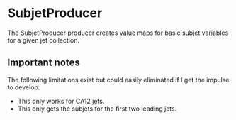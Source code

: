 # SubjetProducer
The SubjetProducer producer creates value maps for basic subjet variables for a given jet collection.

## Important notes
The following limitations exist but could easily eliminated if I get the impulse to develop:

* This only works for CA12 jets.
* This only gets the subjets for the first two leading jets.
